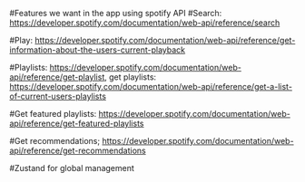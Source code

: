 #Features we want in the app using spotify API
#Search: https://developer.spotify.com/documentation/web-api/reference/search

#Play: https://developer.spotify.com/documentation/web-api/reference/get-information-about-the-users-current-playback

#Playlists: https://developer.spotify.com/documentation/web-api/reference/get-playlist, get playlists: https://developer.spotify.com/documentation/web-api/reference/get-a-list-of-current-users-playlists

#Get featured playlists: https://developer.spotify.com/documentation/web-api/reference/get-featured-playlists

#Get recommendations; https://developer.spotify.com/documentation/web-api/reference/get-recommendations

#Zustand for global management
